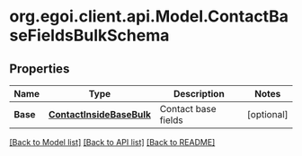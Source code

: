 
# org.egoi.client.api.Model.ContactBaseFieldsBulkSchema

## Properties

Name | Type | Description | Notes
------------ | ------------- | ------------- | -------------
**Base** | [**ContactInsideBaseBulk**](ContactInsideBaseBulk.md) | Contact base fields | [optional] 

[[Back to Model list]](../README.md#documentation-for-models)
[[Back to API list]](../README.md#documentation-for-api-endpoints)
[[Back to README]](../README.md)

